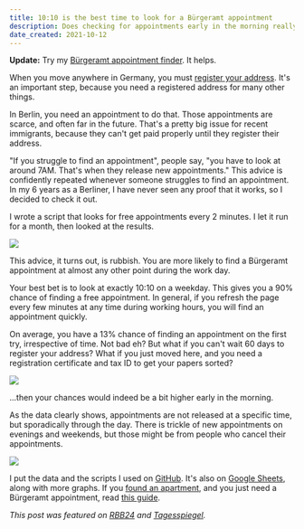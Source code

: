 ```yaml
---
title: 10:10 is the best time to look for a Bürgeramt appointment
description: Does checking for appointments early in the morning really help? I tested it.
date_created: 2021-10-12
---
```


**Update:** Try my [Bürgeramt appointment finder](https://allaboutberlin.com/tools/appointment-finder). It helps.

When you move anywhere in Germany, you must [register your address](https://allaboutberlin.com/guides/anmeldung-in-english-berlin). It's an important step, because you need a registered address for many other things.

In Berlin, you need an appointment to do that. Those appointments are scarce, and often far in the future. That's a pretty big issue for recent immigrants, because they can't get paid properly until they register their address.

"If you struggle to find an appointment", people say, "you have to look at around 7AM. That's when they release new appointments." This advice is confidently repeated whenever someone struggles to find an appointment. In my 6 years as a Berliner, I have never seen any proof that it works, so I decided to check it out.

I wrote a script that looks for free appointments every 2 minutes. I let it run for a month, then looked at the results.

[![](/images/appointment-availability.png)](/images/appointment-availability.png)

This advice, it turns out, is rubbish. You are more likely to find a Bürgeramt appointment at almost any other point during the work day.

Your best bet is to look at exactly 10:10 on a weekday. This gives you a 90% chance of finding a free appointment. In general, if you refresh the page every few minutes at any time during working hours, you will find an appointment quickly.

On average, you have a 13% chance of finding an appointment on the first try, irrespective of time. Not bad eh? But what if you can't wait 60 days to register your address? What if you just moved here, and you need a registration certificate and tax ID to get your papers sorted?

[![](/images/appointment-availability-14-days.png)](/images/appointment-availability-14-days.png)

...then your chances would indeed be a bit higher early in the morning.

As the data clearly shows, appointments are not released at a specific time, but sporadically through the day. There is trickle of new appointments on evenings and weekends, but those might be from people who cancel their appointments.

[![](/images/appointments-scatter-plot.png)](/images/appointments-scatter-plot.png)

I put the data and the scripts I used on [GitHub](https://github.com/nicbou/buergeramt-appointments). It's also on [Google Sheets](https://docs.google.com/spreadsheets/d/1V-FcoMlyZG522poQmL1pAZ7WEBdIERiYx1TxP4MnYVg/edit?usp=sharing), along with more graphs. If you [found an apartment](https://allaboutberlin.com/guides/find-a-flat-in-berlin), and you just need a Bürgeramt appointment, read [this guide](https://allaboutberlin.com/guides/berlin-burgeramt-appointment).

*This post was featured on [RBB24](https://www.rbb24.de/panorama/beitrag/2021/10/termin-buergeramt-berlin-software-tipp.html) and [Tagesspiegel](https://checkpoint.tagesspiegel.de/newsletter/58AQnV8j65ZFm10qj3Cii6).*

